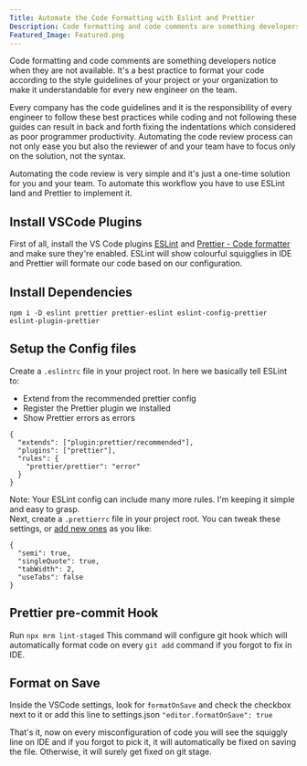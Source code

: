 ```yaml
---
Title: Automate the Code Formatting with Eslint and Prettier
Description: Code formatting and code comments are something developers notice when they are not available. It's a best practice to format your code according to the style guidelines of your project or your organization to make it understandable for every new engineer on the team. use the Prettier and Eslint to auto formate your code to the next level
Featured_Image: Featured.png
---
```


Code formatting and code comments are something developers notice when they are not available. It's a best practice to format your code according to the style guidelines of your project or your organization to make it understandable for every new engineer on the team.

Every company has the code guidelines and it is the responsibility of every engineer to follow these best practices while coding and not following these guides can result in back and forth fixing the indentations which considered as poor programmer productivity. Automating the code review process can not only ease you but also the reviewer of and your team have to focus only on the solution, not the syntax.

Automating the code review is very simple and it's just a one-time solution for you and your team. To automate this workflow you have to use ESLint land and Prettier to implement it.

## Install VSCode Plugins

First of all, install the VS Code plugins [ESLint](https://marketplace.visualstudio.com/items?itemName=dbaeumer.vscode-eslint) and [Prettier - Code formatter](https://marketplace.visualstudio.com/items?itemName=esbenp.prettier-vscode) and make sure they're enabled.
ESLint will show colourful squigglies in IDE and Prettier will formate our code based on our configuration.

## Install Dependencies

`npm i -D eslint prettier prettier-eslint eslint-config-prettier eslint-plugin-prettier`

## Setup the Config files

Create a `.eslintrc` file in your project root.
In here we basically tell ESLint to:

- Extend from the recommended prettier config
- Register the Prettier plugin we installed
- Show Prettier errors as errors

```json[.eslintrc]
{
  "extends": ["plugin:prettier/recommended"],
  "plugins": ["prettier"],
  "rules": {
    "prettier/prettier": "error"
  }
}
```

Note: Your ESLint config can include many more rules. I'm keeping it simple and easy to grasp.  
Next, create a `.prettierrc` file in your project root.
You can tweak these settings, or [add new ones](https://prettier.io/docs/en/options.html) as you like:

```json[.prettierrc]
{
  "semi": true,
  "singleQuote": true,
  "tabWidth": 2,
  "useTabs": false
}
```

## Prettier pre-commit Hook

Run `npx mrm lint-staged` This command will configure git hook which will automatically format code on every `git add` command if you forgot to fix in IDE.

## Format on Save

Inside the VSCode settings, look for `formatOnSave` and check the checkbox next to it or add this line to settings.json
`"editor.formatOnSave": true`

That's it, now on every misconfiguration of code you will see the squiggly line on IDE and if you forgot to pick it, it will automatically be fixed on saving the file. Otherwise, it will surely get fixed on git stage.
